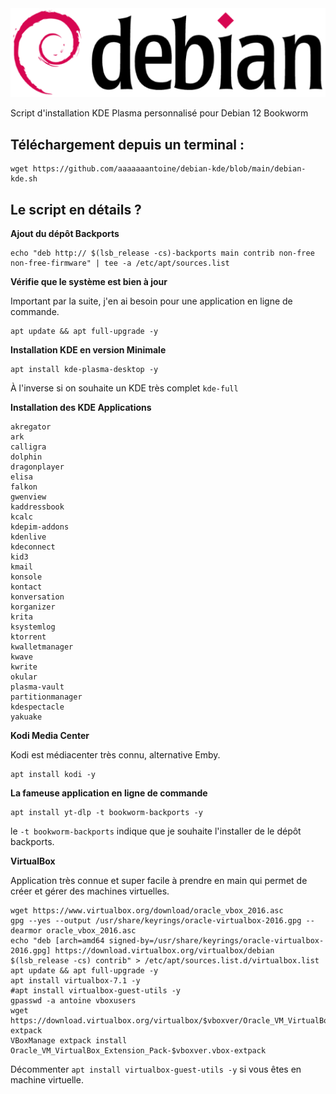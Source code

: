 <img src="./logo.png" />

Script d'installation KDE Plasma personnalisé pour Debian 12 Bookworm 

## Téléchargement depuis un terminal :
```
wget https://github.com/aaaaaaantoine/debian-kde/blob/main/debian-kde.sh
```
## Le script en détails ?

**Ajout du dépôt Backports**
```
echo "deb http:// $(lsb_release -cs)-backports main contrib non-free non-free-firmware" | tee -a /etc/apt/sources.list
```

**Vérifie que le système est bien à jour**

Important par la suite, j'en ai besoin pour une application en ligne de commande.
```
apt update && apt full-upgrade -y
```

**Installation KDE en version Minimale**
```
apt install kde-plasma-desktop -y
```

À l'inverse si on souhaite un KDE très complet `kde-full`

**Installation des KDE Applications**
```
akregator
ark
calligra
dolphin
dragonplayer
elisa
falkon
gwenview
kaddressbook
kcalc
kdepim-addons
kdenlive
kdeconnect
kid3
kmail
konsole
kontact
konversation
korganizer
krita
ksystemlog
ktorrent
kwalletmanager
kwave
kwrite
okular
plasma-vault
partitionmanager
kdespectacle
yakuake
```

**Kodi Media Center**

Kodi est médiacenter très connu, alternative Emby.
```
apt install kodi -y
```

**La fameuse application en ligne de commande**
```
apt install yt-dlp -t bookworm-backports -y
```
le `-t bookworm-backports` indique que je souhaite l'installer de le dépôt backports.

**VirtualBox**

Application très connue et super facile à prendre en main qui permet de créer et gérer des machines virtuelles.

```
wget https://www.virtualbox.org/download/oracle_vbox_2016.asc
gpg --yes --output /usr/share/keyrings/oracle-virtualbox-2016.gpg --dearmor oracle_vbox_2016.asc
echo "deb [arch=amd64 signed-by=/usr/share/keyrings/oracle-virtualbox-2016.gpg] https://download.virtualbox.org/virtualbox/debian $(lsb_release -cs) contrib" > /etc/apt/sources.list.d/virtualbox.list
apt update && apt full-upgrade -y
apt install virtualbox-7.1 -y
#apt install virtualbox-guest-utils -y
gpasswd -a antoine vboxusers
wget https://download.virtualbox.org/virtualbox/$vboxver/Oracle_VM_VirtualBox_Extension_Pack-$vboxver.vbox-extpack
VBoxManage extpack install Oracle_VM_VirtualBox_Extension_Pack-$vboxver.vbox-extpack
```

Décommenter `apt install virtualbox-guest-utils -y` si vous êtes en machine virtuelle.
